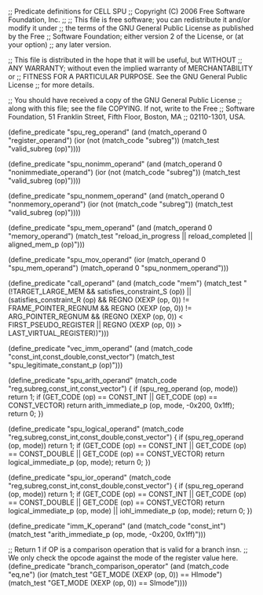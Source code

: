 ;; Predicate definitions for CELL SPU
;; Copyright (C) 2006 Free Software Foundation, Inc.
;;
;; This file is free software; you can redistribute it and/or modify it under
;; the terms of the GNU General Public License as published by the Free
;; Software Foundation; either version 2 of the License, or (at your option) 
;; any later version.

;; This file is distributed in the hope that it will be useful, but WITHOUT
;; ANY WARRANTY; without even the implied warranty of MERCHANTABILITY or
;; FITNESS FOR A PARTICULAR PURPOSE.  See the GNU General Public License
;; for more details.

;; You should have received a copy of the GNU General Public License
;; along with this file; see the file COPYING.  If not, write to the Free
;; Software Foundation, 51 Franklin Street, Fifth Floor, Boston, MA
;; 02110-1301, USA.

(define_predicate "spu_reg_operand"
  (and (match_operand 0 "register_operand")
       (ior (not (match_code "subreg"))
            (match_test "valid_subreg (op)"))))

(define_predicate "spu_nonimm_operand"
  (and (match_operand 0 "nonimmediate_operand")
       (ior (not (match_code "subreg"))
            (match_test "valid_subreg (op)"))))

(define_predicate "spu_nonmem_operand"
  (and (match_operand 0 "nonmemory_operand")
       (ior (not (match_code "subreg"))
            (match_test "valid_subreg (op)"))))

(define_predicate "spu_mem_operand"
  (and (match_operand 0 "memory_operand")
       (match_test "reload_in_progress || reload_completed || aligned_mem_p (op)")))

(define_predicate "spu_mov_operand"
  (ior (match_operand 0 "spu_mem_operand")
       (match_operand 0 "spu_nonmem_operand")))

(define_predicate "call_operand"
  (and (match_code "mem")
       (match_test "(!TARGET_LARGE_MEM && satisfies_constraint_S (op))
		    || (satisfies_constraint_R (op)
			&& REGNO (XEXP (op, 0)) != FRAME_POINTER_REGNUM
			&& REGNO (XEXP (op, 0)) != ARG_POINTER_REGNUM
			&& (REGNO (XEXP (op, 0)) < FIRST_PSEUDO_REGISTER
			    || REGNO (XEXP (op, 0)) > LAST_VIRTUAL_REGISTER))")))

(define_predicate "vec_imm_operand"
  (and (match_code "const_int,const_double,const_vector")
       (match_test "spu_legitimate_constant_p (op)")))

(define_predicate "spu_arith_operand"
  (match_code "reg,subreg,const_int,const_vector")
  {
    if (spu_reg_operand (op, mode))
      return 1;
    if (GET_CODE (op) == CONST_INT || GET_CODE (op) == CONST_VECTOR)
      return arith_immediate_p (op, mode, -0x200, 0x1ff);
    return 0;
  })

(define_predicate "spu_logical_operand"
  (match_code "reg,subreg,const_int,const_double,const_vector")
  {
    if (spu_reg_operand (op, mode))
      return 1;
    if (GET_CODE (op) == CONST_INT || GET_CODE (op) == CONST_DOUBLE
	|| GET_CODE (op) == CONST_VECTOR)
      return logical_immediate_p (op, mode);
    return 0;
  })

(define_predicate "spu_ior_operand"
  (match_code "reg,subreg,const_int,const_double,const_vector")
  {
    if (spu_reg_operand (op, mode))
      return 1;
    if (GET_CODE (op) == CONST_INT || GET_CODE (op) == CONST_DOUBLE
	|| GET_CODE (op) == CONST_VECTOR)
      return logical_immediate_p (op, mode)
	     || iohl_immediate_p (op, mode);
    return 0;
  })

(define_predicate "imm_K_operand"
  (and (match_code "const_int")
       (match_test "arith_immediate_p (op, mode, -0x200, 0x1ff)")))

;; Return 1 if OP is a comparison operation that is valid for a branch insn.
;; We only check the opcode against the mode of the register value here. 
(define_predicate "branch_comparison_operator"
  (and (match_code "eq,ne")
       (ior (match_test "GET_MODE (XEXP (op, 0)) == HImode")
	    (match_test "GET_MODE (XEXP (op, 0)) == SImode"))))

